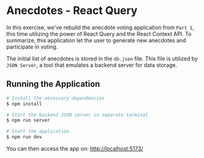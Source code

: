 # Anecdotes - React Query

In this exercise, we've rebuild the anecdote voting application from `Part 1`, this time utilizing the power of React Query and the React Context API. To summarize, this application let the user to generate new anecdotes and participate in voting.

The initial list of anecdotes is stored in the `db.json` file. This file is utilized by `JSON Server`, a tool that emulates a backend server for data storage.

## Running the Application

```bash
# Install the necessary dependencies
$ npm install

# Start the backend JSON server in separate terminal
$ npm run server

# Start the application
$ npm run dev
```

You can then access the app on: [http://localhost:5173/](http://localhost:5173/)
